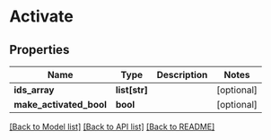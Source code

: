 # Activate

## Properties
Name | Type | Description | Notes
------------ | ------------- | ------------- | -------------
**ids_array** | **list[str]** |  | [optional] 
**make_activated_bool** | **bool** |  | [optional] 

[[Back to Model list]](../README.md#documentation-for-models) [[Back to API list]](../README.md#documentation-for-api-endpoints) [[Back to README]](../README.md)

